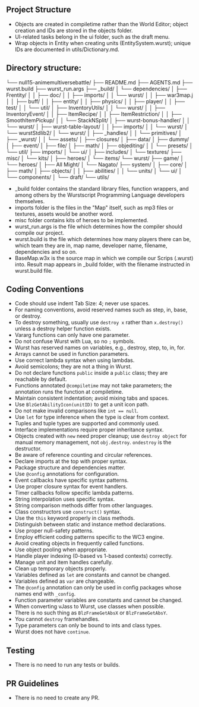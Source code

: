## Project Structure
- Objects are created in compiletime rather than the World Editor; object creation and IDs are stored in the objects folder.
- UI-related tasks belong in the ui folder, such as the draft menu.
- Wrap objects in Entity when creating units (EntitySystem.wurst); unique IDs are documented in utils/Dictionary.md.

## Directory structure:
└── null15-animemultiversebattle/
    ├── README.md
    ├── AGENTS.md
    ├── wurst.build
    ├── wurst_run.args
    ├── _build/
    │   └── dependencies/
    │       ├── Frentity/
    │       │   ├── doc/
    │       │   ├── imports/
    │       │   └── wurst/
    │       │       ├── war3map.j
    │       │       ├── buff/
    │       │       ├── entity/
    │       │       ├── physics/
    │       │       ├── player/
    │       │       ├── test/
    │       │       └── util/
    │       ├── InventoryUtils/
    │       │   └── wurst/
    │       │       ├── InventoryEvent/
    │       │       ├── ItemRecipe/
    │       │       ├── ItemRestriction/
    │       │       ├── SmoothItemPickup/
    │       │       └── StackNSplit/
    │       ├── wurst-bonus-handler/
    │       │   └── wurst/
    │       ├── wurst-table-layout/
    │       │   ├── imports/
    │       │   └── wurst/
    │       └── wurstStdlib2/
    │           └── wurst/
    │               ├── _handles/
    │               │   └── primitives/
    │               ├── _wurst/
    │               │   └── assets/
    │               ├── closures/
    │               ├── data/
    │               ├── dummy/
    │               ├── event/
    │               ├── file/
    │               ├── math/
    │               ├── objediting/
    │               │   └── presets/
    │               └── util/
    ├── imports/
    │   └── ui/
    │       ├── includes/
    │       └── textures/
    ├── misc/
    │   └── kits/
    │       ├── heroes/
    │       └── items/
    └── wurst/
        ├── game/
        │   └── heroes/
        │       ├── All Might/
        │       └── Nagato/
        ├── system/
        │   ├── core/
        │   ├── math/
        │   ├── objects/
        │   │   ├── abilities/
        │   │   └── units/
        │   └── ui/
        │       └── components/
        │           └── draft/
        └── utils/

- _build folder contains the standard library files, function wrappers, and among others by the Wurstscript Programming Language developers themselves.
- imports folder is the files in the "Map" itself, such as mp3 files or textures, assets would be another word.
- misc folder contains kits of heroes to be implemented.
- wurst_run.args is the file which determines how the compiler should compile our project.
- wurst.build is the file which determines how many players there can be, which team they are in, map name, developer name, filename, dependencies and so on.
- BaseMap.w3x is the source map in which we compile our Scrips (.wurst) into. Result map appears in _build folder, with the filename instructed in wurst.build file.

## Coding Conventions
- Code should use indent Tab Size: 4; never use spaces.
- For naming conventions, avoid reserved names such as step, in, base, or destroy.
- To destroy something, usually use `destroy x` rather than `x.destroy()` unless a destroy helper function exists.
- Vararg functions can only have one parameter.
- Do not confuse Wurst with Lua, so no `;` symbols.
- Wurst has reserved names on variables, e.g., destroy, step, to, in, for.
- Arrays cannot be used in function parameters.
- Use correct lambda syntax when using lambdas.
- Avoid semicolons; they are not a thing in Wurst.
- Do not declare functions `public` inside a `public` class; they are reachable by default.
- Functions annotated `@compiletime` may not take parameters; the annotation runs the function at compiletime.
- Maintain consistent indentation; avoid mixing tabs and spaces.
- Use `BlzGetAbilityIcon(unitID)` to get a unit icon path.
- Do not make invalid comparisons like `int == null`.
- Use `let` for type inference when the type is clear from context.
- Tuples and tuple types are supported and commonly used.
- Interface implementations require proper inheritance syntax.
- Objects created with `new` need proper cleanup; use `destroy object` for manual memory management, not `obj.destroy`. `ondestroy` is the destructor.
- Be aware of reference counting and circular references.
- Declare imports at the top with proper syntax.
- Package structure and dependencies matter.
- Use `@config` annotations for configuration.
- Event callbacks have specific syntax patterns.
- Use proper closure syntax for event handlers.
- Timer callbacks follow specific lambda patterns.
- String interpolation uses specific syntax.
- String comparison methods differ from other languages.
- Class constructors use `construct()` syntax.
- Use the `this` keyword properly in class methods.
- Distinguish between static and instance method declarations.
- Use proper null-safety patterns.
- Employ efficient coding patterns specific to the WC3 engine.
- Avoid creating objects in frequently called functions.
- Use object pooling when appropriate.
- Handle player indexing (0-based vs 1-based contexts) correctly.
- Manage unit and item handles carefully.
- Clean up temporary objects properly.
- Variables defined as `let` are constants and cannot be changed.
- Variables defined as `var` are changeable.
- The `@config` annotation can only be used in config packages whose names end with `_config`.
- Function parameter variables are constants and cannot be changed.
- When converting vJass to Wurst, use classes when possible.
- There is no such thing as `BlzFrameGetAbsX` or `BlzFrameGetAbsY`.
- You cannot `destroy` framehandles.
- Type parameters can only be bound to ints and class types.
- Wurst does not have `continue`.

## Testing
- There is no need to run any tests or builds.

## PR Guidelines
- There is no need to create any PR.
